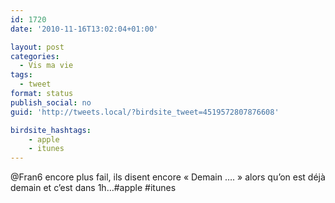 ```yaml
---
id: 1720
date: '2010-11-16T13:02:04+01:00'

layout: post
categories:
  - Vis ma vie
tags:
  - tweet
format: status
publish_social: no
guid: 'http://tweets.local/?birdsite_tweet=4519572807876608'

birdsite_hashtags:
    - apple
    - itunes
---
```


@Fran6 encore plus fail, ils disent encore « Demain …. » alors qu’on est déjà demain et c’est dans 1h…#apple #itunes